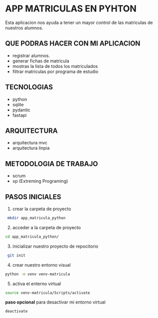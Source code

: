 # APP MATRICULAS EN PYHTON 
Esta aplicacion nos ayuda a tener un mayor control de las matriculas de nuestros alumnos.
## QUE PODRAS HACER CON MI APLICACION
- registrar alumnos.
- generar fichas de matricula
- mostras la lista de todos los matriculados 
- filtrar matriculas por programa de estudio 
## TECNOLOGIAS 
- python
- sqlite
- pydantic
- fastapi
## ARQUITECTURA
- arquitectura mvc
- arquitectura linpia
## METODOLOGIA DE TRABAJO
- scrum
- xp (Extreming Programing)
## PASOS INICIALES 
1. crear la carpeta de proyecto
```bash
 mkdir app_matricula_python
```
2. acceder a la carpeta de proyecto 
```bash
cd app_matricula_python/
```
3. inicializar nuestro proyecto de repocitorio 
```bash
 git init
```
4. crear nuestro entorno visual
```bash
python -m venv venv-matricula
```
5. activa el enterno virtual 
```bash
source venv-matricula/Scripts/activate
```
**paso opcional**
para desactivar mi entorno virtual
```bash
deactivate
```